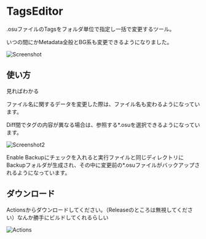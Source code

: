# TagsEditor
.osuファイルのTagsをフォルダ単位で指定し一括で変更するツール。

いつの間にかMetadata全般とBG系も変更できるようになりました。

![Screenshot](http://sharex.underuri.dev/u/TagsEditor_aWhwtCAULt.png)

## 使い方
見ればわかる

ファイル名に関するデータを変更した際は、ファイル名も変わるようになっています。

Diff間でタグの内容が異なる場合は、参照する*.osuを選択できるようになっています。

![Screenshot2](http://sharex.underuri.dev/u/TagsEditor_1DFRVZismi.png)

Enable Backupにチェックを入れると実行ファイルと同じディレクトリにBackupフォルダが生成され、その中に変更前の*.osuファイルがバックアップされるようになっています。

## ダウンロード
Actionsからダウンロードしてください。（Releaseのところは無視してください）なんか勝手にビルドしてくれるらしい

![Actions](http://sharex.underuri.dev/u/chrome_53DK0RuNgM.png)
